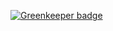 

[![Greenkeeper badge](https://badges.greenkeeper.io/mikeal/eioemitter.svg)](https://greenkeeper.io/)
